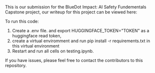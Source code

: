 This is our submission for the BlueDot Impact: AI Safety Fundementals Capstone project, our writeup for this project can be viewed here: <INSERT LINK>

To run this code:

1. Create a .env file. and export HUGGINGFACE_TOKEN="TOKEN" as a huggingface read token,
2. create a virtual enviromment and run pip install -r requirements.txt in this virtual environment
3. Restart and run all cells on testing.ipynb.

If you have issues, please feel free to contact the contributors to this repository.
